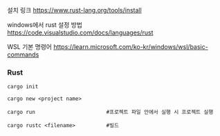 설치 링크
https://www.rust-lang.org/tools/install

windows에서 rust 설정 방법
https://code.visualstudio.com/docs/languages/rust 

WSL 기본 명령어
https://learn.microsoft.com/ko-kr/windows/wsl/basic-commands

### Rust
```
cargo init

cargo new <project name>

cargo run                       #프로젝트 파일 안에서 실행 시 프로젝트 실행

cargo rustc <filename>          #빌드
```
